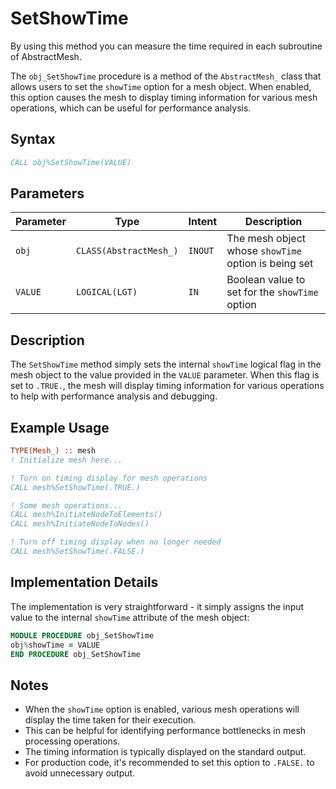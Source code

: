 # SetShowTime

By using this method you can measure the time required in each subroutine of AbstractMesh.

The `obj_SetShowTime` procedure is a method of the `AbstractMesh_` class that allows users to set the `showTime` option for a mesh object. When enabled, this option causes the mesh to display timing information for various mesh operations, which can be useful for performance analysis.

## Syntax

```fortran
CALL obj%SetShowTime(VALUE)
```

## Parameters

| Parameter | Type | Intent | Description |
|-----------|------|--------|-------------|
| `obj` | `CLASS(AbstractMesh_)` | `INOUT` | The mesh object whose `showTime` option is being set |
| `VALUE` | `LOGICAL(LGT)` | `IN` | Boolean value to set for the `showTime` option |

## Description

The `SetShowTime` method simply sets the internal `showTime` logical flag in the mesh object to the value provided in the `VALUE` parameter. When this flag is set to `.TRUE.`, the mesh will display timing information for various operations to help with performance analysis and debugging.

## Example Usage

```fortran
TYPE(Mesh_) :: mesh
! Initialize mesh here...

! Turn on timing display for mesh operations
CALL mesh%SetShowTime(.TRUE.)

! Some mesh operations...
CALL mesh%InitiateNodeToElements()
CALL mesh%InitiateNodeToNodes()

! Turn off timing display when no longer needed
CALL mesh%SetShowTime(.FALSE.)
```

## Implementation Details

The implementation is very straightforward - it simply assigns the input value to the internal `showTime` attribute of the mesh object:

```fortran
MODULE PROCEDURE obj_SetShowTime
obj%showTime = VALUE
END PROCEDURE obj_SetShowTime
```

## Notes

- When the `showTime` option is enabled, various mesh operations will display the time taken for their execution.
- This can be helpful for identifying performance bottlenecks in mesh processing operations.
- The timing information is typically displayed on the standard output.
- For production code, it's recommended to set this option to `.FALSE.` to avoid unnecessary output.
